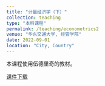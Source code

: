 ```yaml
---
title: "计量经济学（下）"
collection: teaching
type: "本科课程"
permalink: /teaching/econometrics2
venue: "华东交通大学, 经管学院"
date: 2022-09-01
location: "City, Country"
---
```


本课程使用伍德里奇的教材。

[课件下载](https://gitee.com/jtdx/econometrics2/blob/master/econometrics2.pdf)
